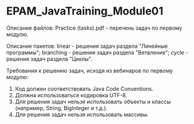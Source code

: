 # EPAM_JavaTraining_Module01

Описание файлов:
Practice (tasks).pdf - перечень задач по первому модулю.

Описание пакетов:
linear - решения задач раздела "Линейные программы";
branching - решения задач раздела "Ветвление";
cycle - решения задач раздела "Циклы".

Требования к решению задач, исходя из вебинаров по первому модулю:
1. Код должен соответствовать Java Code Conventions.
2. Должна использоваться кодировка UTF-8.
3. Для решения задач нельзя использовать объекты и классы (например, String, BigInteger и т.д.).
4. Для решения задач нельзя использовать массивы.
